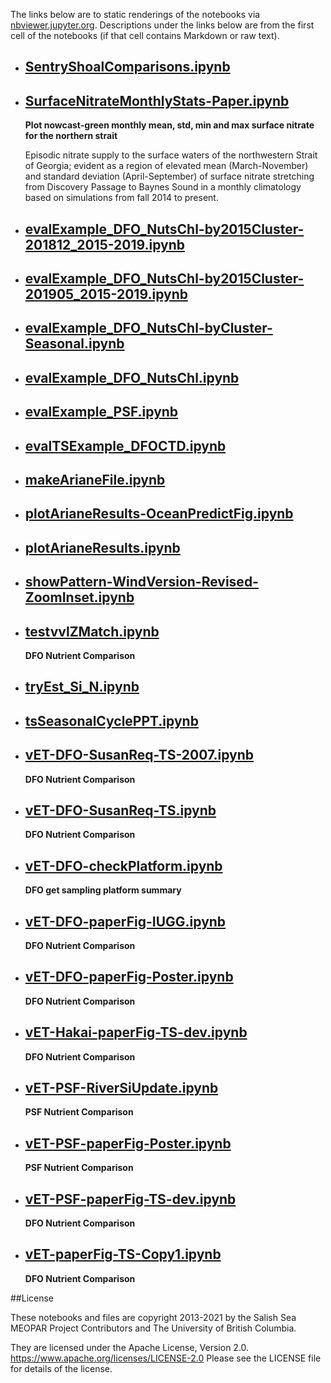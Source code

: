 The links below are to static renderings of the notebooks via
[nbviewer.jupyter.org](https://nbviewer.jupyter.org/).
Descriptions under the links below are from the first cell of the notebooks
(if that cell contains Markdown or raw text).

* ## [SentryShoalComparisons.ipynb](https://nbviewer.jupyter.org/github/SalishSeaCast/analysis-elise-2/blob/master/notebooks/bioTuning/evalFigs/SentryShoalComparisons.ipynb)  
    
* ## [SurfaceNitrateMonthlyStats-Paper.ipynb](https://nbviewer.jupyter.org/github/SalishSeaCast/analysis-elise-2/blob/master/notebooks/bioTuning/evalFigs/SurfaceNitrateMonthlyStats-Paper.ipynb)  
    
    **Plot nowcast-green monthly mean, std, min and max surface nitrate for the northern strait**
    
    Episodic nitrate supply to the surface waters of the northwestern Strait of Georgia; evident as a region of elevated mean (March-November) and standard deviation (April-September) of surface nitrate stretching from Discovery Passage to Baynes Sound in a monthly climatology based on simulations from fall 2014 to present.

* ## [evalExample_DFO_NutsChl-by2015Cluster-201812_2015-2019.ipynb](https://nbviewer.jupyter.org/github/SalishSeaCast/analysis-elise-2/blob/master/notebooks/bioTuning/evalFigs/evalExample_DFO_NutsChl-by2015Cluster-201812_2015-2019.ipynb)  
    
* ## [evalExample_DFO_NutsChl-by2015Cluster-201905_2015-2019.ipynb](https://nbviewer.jupyter.org/github/SalishSeaCast/analysis-elise-2/blob/master/notebooks/bioTuning/evalFigs/evalExample_DFO_NutsChl-by2015Cluster-201905_2015-2019.ipynb)  
    
* ## [evalExample_DFO_NutsChl-byCluster-Seasonal.ipynb](https://nbviewer.jupyter.org/github/SalishSeaCast/analysis-elise-2/blob/master/notebooks/bioTuning/evalFigs/evalExample_DFO_NutsChl-byCluster-Seasonal.ipynb)  
    
* ## [evalExample_DFO_NutsChl.ipynb](https://nbviewer.jupyter.org/github/SalishSeaCast/analysis-elise-2/blob/master/notebooks/bioTuning/evalFigs/evalExample_DFO_NutsChl.ipynb)  
    
* ## [evalExample_PSF.ipynb](https://nbviewer.jupyter.org/github/SalishSeaCast/analysis-elise-2/blob/master/notebooks/bioTuning/evalFigs/evalExample_PSF.ipynb)  
    
* ## [evalTSExample_DFOCTD.ipynb](https://nbviewer.jupyter.org/github/SalishSeaCast/analysis-elise-2/blob/master/notebooks/bioTuning/evalFigs/evalTSExample_DFOCTD.ipynb)  
    
* ## [makeArianeFile.ipynb](https://nbviewer.jupyter.org/github/SalishSeaCast/analysis-elise-2/blob/master/notebooks/bioTuning/evalFigs/makeArianeFile.ipynb)  
    
* ## [plotArianeResults-OceanPredictFig.ipynb](https://nbviewer.jupyter.org/github/SalishSeaCast/analysis-elise-2/blob/master/notebooks/bioTuning/evalFigs/plotArianeResults-OceanPredictFig.ipynb)  
    
* ## [plotArianeResults.ipynb](https://nbviewer.jupyter.org/github/SalishSeaCast/analysis-elise-2/blob/master/notebooks/bioTuning/evalFigs/plotArianeResults.ipynb)  
    
* ## [showPattern-WindVersion-Revised-ZoomInset.ipynb](https://nbviewer.jupyter.org/github/SalishSeaCast/analysis-elise-2/blob/master/notebooks/bioTuning/evalFigs/showPattern-WindVersion-Revised-ZoomInset.ipynb)  
    
* ## [testvvlZMatch.ipynb](https://nbviewer.jupyter.org/github/SalishSeaCast/analysis-elise-2/blob/master/notebooks/bioTuning/evalFigs/testvvlZMatch.ipynb)  
    
    **DFO Nutrient Comparison**

* ## [tryEst_Si_N.ipynb](https://nbviewer.jupyter.org/github/SalishSeaCast/analysis-elise-2/blob/master/notebooks/bioTuning/evalFigs/tryEst_Si_N.ipynb)  
    
* ## [tsSeasonalCyclePPT.ipynb](https://nbviewer.jupyter.org/github/SalishSeaCast/analysis-elise-2/blob/master/notebooks/bioTuning/evalFigs/tsSeasonalCyclePPT.ipynb)  
    
* ## [vET-DFO-SusanReq-TS-2007.ipynb](https://nbviewer.jupyter.org/github/SalishSeaCast/analysis-elise-2/blob/master/notebooks/bioTuning/evalFigs/vET-DFO-SusanReq-TS-2007.ipynb)  
    
    **DFO Nutrient Comparison**

* ## [vET-DFO-SusanReq-TS.ipynb](https://nbviewer.jupyter.org/github/SalishSeaCast/analysis-elise-2/blob/master/notebooks/bioTuning/evalFigs/vET-DFO-SusanReq-TS.ipynb)  
    
    **DFO Nutrient Comparison**

* ## [vET-DFO-checkPlatform.ipynb](https://nbviewer.jupyter.org/github/SalishSeaCast/analysis-elise-2/blob/master/notebooks/bioTuning/evalFigs/vET-DFO-checkPlatform.ipynb)  
    
    **DFO get sampling platform summary**

* ## [vET-DFO-paperFig-IUGG.ipynb](https://nbviewer.jupyter.org/github/SalishSeaCast/analysis-elise-2/blob/master/notebooks/bioTuning/evalFigs/vET-DFO-paperFig-IUGG.ipynb)  
    
    **DFO Nutrient Comparison**

* ## [vET-DFO-paperFig-Poster.ipynb](https://nbviewer.jupyter.org/github/SalishSeaCast/analysis-elise-2/blob/master/notebooks/bioTuning/evalFigs/vET-DFO-paperFig-Poster.ipynb)  
    
    **DFO Nutrient Comparison**

* ## [vET-Hakai-paperFig-TS-dev.ipynb](https://nbviewer.jupyter.org/github/SalishSeaCast/analysis-elise-2/blob/master/notebooks/bioTuning/evalFigs/vET-Hakai-paperFig-TS-dev.ipynb)  
    
    **DFO Nutrient Comparison**

* ## [vET-PSF-RiverSiUpdate.ipynb](https://nbviewer.jupyter.org/github/SalishSeaCast/analysis-elise-2/blob/master/notebooks/bioTuning/evalFigs/vET-PSF-RiverSiUpdate.ipynb)  
    
    **PSF Nutrient Comparison**

* ## [vET-PSF-paperFig-Poster.ipynb](https://nbviewer.jupyter.org/github/SalishSeaCast/analysis-elise-2/blob/master/notebooks/bioTuning/evalFigs/vET-PSF-paperFig-Poster.ipynb)  
    
    **PSF Nutrient Comparison**

* ## [vET-PSF-paperFig-TS-dev.ipynb](https://nbviewer.jupyter.org/github/SalishSeaCast/analysis-elise-2/blob/master/notebooks/bioTuning/evalFigs/vET-PSF-paperFig-TS-dev.ipynb)  
    
    **DFO Nutrient Comparison**

* ## [vET-paperFig-TS-Copy1.ipynb](https://nbviewer.jupyter.org/github/SalishSeaCast/analysis-elise-2/blob/master/notebooks/bioTuning/evalFigs/vET-paperFig-TS-Copy1.ipynb)  
    
    **DFO Nutrient Comparison**


##License

These notebooks and files are copyright 2013-2021
by the Salish Sea MEOPAR Project Contributors
and The University of British Columbia.

They are licensed under the Apache License, Version 2.0.
https://www.apache.org/licenses/LICENSE-2.0
Please see the LICENSE file for details of the license.
